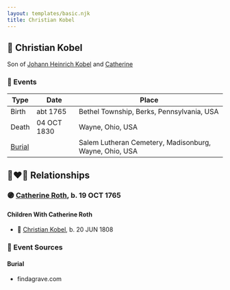 ```yaml
---
layout: templates/basic.njk
title: Christian Kobel
---
```

## 🔵 Christian Kobel

Son of [Johann Heinrich Kobel](/people/6/65601892) and [Catherine ](/people/6/61051648)

### 📆 Events

Type | Date | Place
------ | ------ | ------
Birth | abt 1765 | Bethel Township, Berks, Pennsylvania, USA
Death | 04 OCT 1830 | Wayne, Ohio, USA
[Burial](#event-event-4) |  | Salem Lutheran Cemetery, Madisonburg, Wayne, Ohio, USA

## 👩‍❤️‍👨 Relationships

### 🟣 [Catherine Roth](/people/8/85792165), b. 19 OCT 1765

#### Children With Catherine Roth
* 🔵 [Christian Kobel](/people/1/17423128), b. 20 JUN 1808
### 📰 Event Sources

#### <a id="event-event-4"></a> Burial
* findagrave.com
